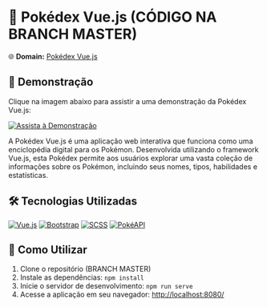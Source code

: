# 🚀 Pokédex Vue.js (CÓDIGO NA BRANCH MASTER)

🌐 **Domain:** [Pokédex Vue.js](https://pokedex-tan-one-39.vercel.app/)

## 🎥 Demonstração

Clique na imagem abaixo para assistir a uma demonstração da Pokédex Vue.js:

[![Assista à Demonstração](https://img.youtube.com/vi/cYJxef3uwaI/0.jpg)](https://youtu.be/cYJxef3uwaI)

A Pokédex Vue.js é uma aplicação web interativa que funciona como uma enciclopédia digital para os Pokémon. Desenvolvida utilizando o framework Vue.js, esta Pokédex permite aos usuários explorar uma vasta coleção de informações sobre os Pokémon, incluindo seus nomes, tipos, habilidades e estatísticas.

## 🛠️ Tecnologias Utilizadas

[![Vue.js](https://img.shields.io/badge/Vue.js-4FC08D?style=for-the-badge&logo=vue.js&logoColor=white)](https://vuejs.org/)
[![Bootstrap](https://img.shields.io/badge/Bootstrap-7952B3?style=for-the-badge&logo=bootstrap&logoColor=white)](https://getbootstrap.com/)
[![SCSS](https://img.shields.io/badge/SCSS-CC6699?style=for-the-badge&logo=sass&logoColor=white)](https://sass-lang.com/)
[![PokéAPI](https://img.shields.io/badge/Pok%C3%A9API-139BB4?style=for-the-badge&logo=pokeapi&logoColor=white)](https://pokeapi.co/)

## 📝 Como Utilizar

1. Clone o repositório (BRANCH MASTER)
2. Instale as dependências: `npm install`
3. Inicie o servidor de desenvolvimento: `npm run serve`
4. Acesse a aplicação em seu navegador: [http://localhost:8080/](http://localhost:8080/)
